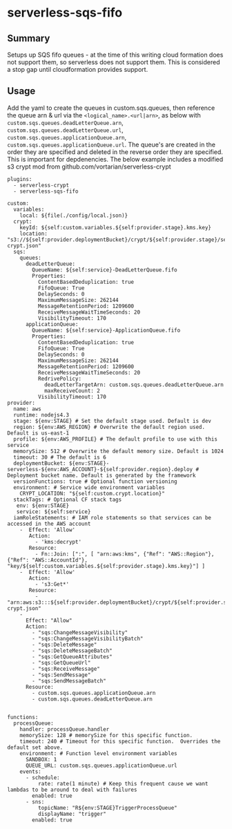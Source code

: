# serverless-sqs-fifo

## Summary
Setups up SQS fifo queues - at the time of this writing cloud formation does not support them, so serverless does not support them.  This is considered a stop gap until cloudformation provides support.

## Usage
Add the yaml to create the queues in custom.sqs.queues, then reference the queue arn & url via the `<logical_name>.<url|arn>`, as below with `custom.sqs.queues.deadLetterQueue.arn`, `custom.sqs.queues.deadLetterQueue.url`, `custom.sqs.queues.applicationQueue.arn`, `custom.sqs.queues.applicationQueue.url`.  The queue's are created in the order they are specified and deleted in the reverse order they are specified.  This is important for depdenencies.  The below example includes a modified s3 crypt mod from github.com/vortarian/serverless-crypt

```
plugins:
  - serverless-crypt
  - serverless-sqs-fifo

custom:
  variables:
    local: ${file(./config/local.json)}
  crypt:
    keyId: ${self:custom.variables.${self:provider.stage}.kms.key}
    location: "s3://${self:provider.deploymentBucket}/crypt/${self:provider.stage}/serverless-crypt.json"
  sqs:
    queues:
      deadLetterQueue:
        QueueName: ${self:service}-DeadLetterQueue.fifo
        Properties:
          ContentBasedDeduplication: true
          FifoQueue: True
          DelaySeconds: 0
          MaximumMessageSize: 262144
          MessageRetentionPeriod: 1209600
          ReceiveMessageWaitTimeSeconds: 20
          VisibilityTimeout: 170
      applicationQueue:
        QueueName: ${self:service}-ApplicationQueue.fifo
        Properties:
          ContentBasedDeduplication: true
          FifoQueue: True
          DelaySeconds: 0
          MaximumMessageSize: 262144
          MessageRetentionPeriod: 1209600
          ReceiveMessageWaitTimeSeconds: 20
          RedrivePolicy:
            deadLetterTargetArn: custom.sqs.queues.deadLetterQueue.arn
            maxReceiveCount: 2
          VisibilityTimeout: 170
provider:
  name: aws
  runtime: nodejs4.3
  stage: ${env:STAGE} # Set the default stage used. Default is dev
  region: ${env:AWS_REGION} # Overwrite the default region used. Default is us-east-1
  profile: ${env:AWS_PROFILE} # The default profile to use with this service
  memorySize: 512 # Overwrite the default memory size. Default is 1024
  timeout: 30 # The default is 6
  deploymentBucket: ${env:STAGE}-serverless-${env:AWS_ACCOUNT}-${self:provider.region}.deploy # Deployment bucket name. Default is generated by the framework
  versionFunctions: true # Optional function versioning
  environment: # Service wide environment variables
    CRYPT_LOCATION: "${self:custom.crypt.location}"
  stackTags: # Optional CF stack tags
   env: ${env:STAGE}
   service: ${self:service}
  iamRoleStatements: # IAM role statements so that services can be accessed in the AWS account
    -  Effect: 'Allow'
       Action:
         - 'kms:decrypt'
       Resource:
         - Fn::Join: [":", [ "arn:aws:kms", {"Ref": "AWS::Region"}, {"Ref": "AWS::AccountId"}, "key/${self:custom.variables.${self:provider.stage}.kms.key}"] ]
    -  Effect: 'Allow'
       Action:
         - 's3:Get*'
       Resource:
         - "arn:aws:s3:::${self:provider.deploymentBucket}/crypt/${self:provider.stage}/serverless-crypt.json"
    - 
      Effect: "Allow"
      Action:
        - "sqs:ChangeMessageVisibility"
        - "sqs:ChangeMessageVisibilityBatch"
        - "sqs:DeleteMessage"
        - "sqs:DeleteMessageBatch"
        - "sqs:GetQueueAttributes"
        - "sqs:GetQueueUrl"
        - "sqs:ReceiveMessage"
        - "sqs:SendMessage"
        - "sqs:SendMessageBatch"
      Resource:
        - custom.sqs.queues.applicationQueue.arn
        - custom.sqs.queues.deadLetterQueue.arn


functions:
  processQueue:
    handler: processQueue.handler
    memorySize: 128 # memorySize for this specific function.
    timeout: 240 # Timeout for this specific function.  Overrides the default set above.
    environment: # Function level environment variables
      SANDBOX: 1
      QUEUE_URL: custom.sqs.queues.applicationQueue.url
    events: 
      - schedule:
          rate: rate(1 minute) # Keep this frequent cause we want lambdas to be around to deal with failures
        enabled: true
      - sns:
          topicName: "R${env:STAGE}TriggerProcessQueue"
          displayName: "trigger"
        enabled: true


```
